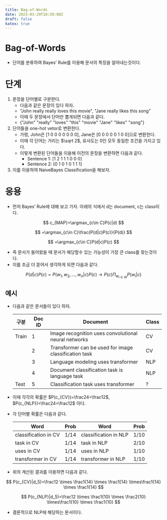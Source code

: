 ```yaml
---
title: Bag-of-Words
date: 2023-03-29T10:59:00Z
draft: false
katex: true
---
```


# Bag-of-Words

- 단어를 분류하여 Bayes’ Rule를 이용해 문서의 특징을 알아내는것이다.

# 단계

1. 문장을 단어별로 구분한다. 
    - 다음과 같은 문장이 있다 하자.
    - "John really really loves this movie", "Jane really likes this song”
    - 이때 두 문장에서 단어만 뽑게되면 다음과 같다.
    - {"John" "really" "loves" "this" "movie" "Jane" "likes" "song"}
2. 단어들을 one-hot vetor로 변환한다. 
    - 가령, John은 [1 0 0 0 0 0 0 0], Jane은 [0 0 0 0 0 1 0 0]으로 변환한다.
    - 이때 각 단어는 거리는 $\sqrt 2$, 유사도는 0인 모두 동일한 조건을 가지고 있다.
    - 이렇게 변환된 단어들을 이용해 이전의 문장을 변환하면 다음과 같다.
        - Sentence 1: [1 2 1 1 1 0 0 0]
        - Sentence 2: [0 1 0 1 0 1 1 1]
3. 이를 이용하여 NaiveBayes Classification을 해보자. 

# 응용

- 먼저 Bayes’ Rule에 대해 보고 가자. 아래의 식에서 d는 document, c는 class이다.

$$
c_{MAP}=\argmax_{c\in C}P(c|d)
$$

$$
=\argmax_{c\in C}\frac{P(d|c)P(c)}{P(d)}
$$

$$
=\argmax_{c\in C}P(d|c)P(c)
$$

- 즉 문서가 들어왔을 때 문서가 해당할수 있는 가능성이 가장 큰 class를 찾는것이다.
- 이를 조금 더 뜯어서 생각하게 되면 다음과 같다.

$$
P(d|c)P(c)=P(w_1, w_2, ..., w_n|c)P(c) \rightarrow P(c)\Pi_{w_{i\in W}}P(w_i|c)
$$

## 예시

- 다음과 같은 문서들이 있다 하자.
    
    
    | 구분 | Doc ID | Document | Class |
    | --- | --- | --- | --- |
    | Train | 1 | Image recognition uses convolutional neural networks | CV |
    |  | 2 | Transformer can be used for image classification task | CV |
    |  | 3 | Language modeling uses transformer | NLP |
    |  | 4 | Document classification task is language task | NLP |
    | Test | 5 | Classification task uses transformer | ? |
- 이때 각각의 확률은 $P(c_{CV})=\frac24=\frac12$, $P(c_{NLP})=\frac24=\frac12$ 이다.
- 각 단어별 확률은 다음과 같다.
    
    
    | Word | Prob | Word | Prob |
    | --- | --- | --- | --- |
    | classification in CV | 1/14 | classification in NLP | 1/10 |
    | task in CV | 1/14 | task in NLP | 2/10 |
    | uses in CV | 1/14 | uses in NLP | 1/10 |
    | transformer in CV | 1/14 | transformer in NLP | 1/10 |
- 위의 계산된 결과를 이용하면 다음과 같다.

$$
P(c_{CV}|d_5)=\frac12 \times \frac1{14} \times \frac1{14} \times\frac1{14} \times \frac1{14}
$$

$$
P(c_{NLP}|d_5)=\frac12 \times \frac1{10} \times \frac2{10} \times\frac1{10} \times \frac1{10}
$$

- 결론적으로 NLP에 해당하는 문서이다.
